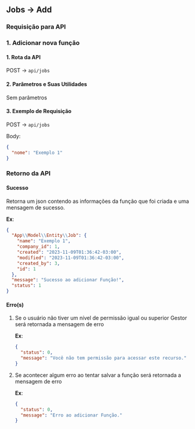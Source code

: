 ## Jobs -> Add

### Requisição para API

### 1. Adicionar nova função

#### 1. Rota da API

POST -> `api/jobs`

#### 2. Parâmetros e Suas Utilidades

Sem parâmetros

#### 3. Exemplo de Requisição

POST -> `api/jobs`

Body:

```json
{
  "nome": "Exemplo 1"
}
```

### Retorno da API

#### Sucesso

Retorna um json contendo as informações da função que foi criada e uma mensagem de sucesso.

**Ex**:

```json
{
  "App\\Model\\Entity\\Job": {
    "name": "Exemplo 1",
    "company_id": 1,
    "created": "2023-11-09T01:36:42-03:00",
    "modified": "2023-11-09T01:36:42-03:00",
    "created_by": 3,
    "id": 1
  },
  "message": "Sucesso ao adicionar Função!",
  "status": 1
}
```

#### Erro(s)

1.  Se o usuário não tiver um nível de permissão igual ou superior Gestor será retornada a mensagem de erro

    **Ex**:

    ```json
    {
      "status": 0,
      "message": "Você não tem permissão para acessar este recurso."
    }
    ```

2.  Se acontecer algum erro ao tentar salvar a função será retornada a mensagem de erro

    **Ex**:

    ```json
    {
      "status": 0,
      "message": "Erro ao adicionar Função."
    }
    ```
